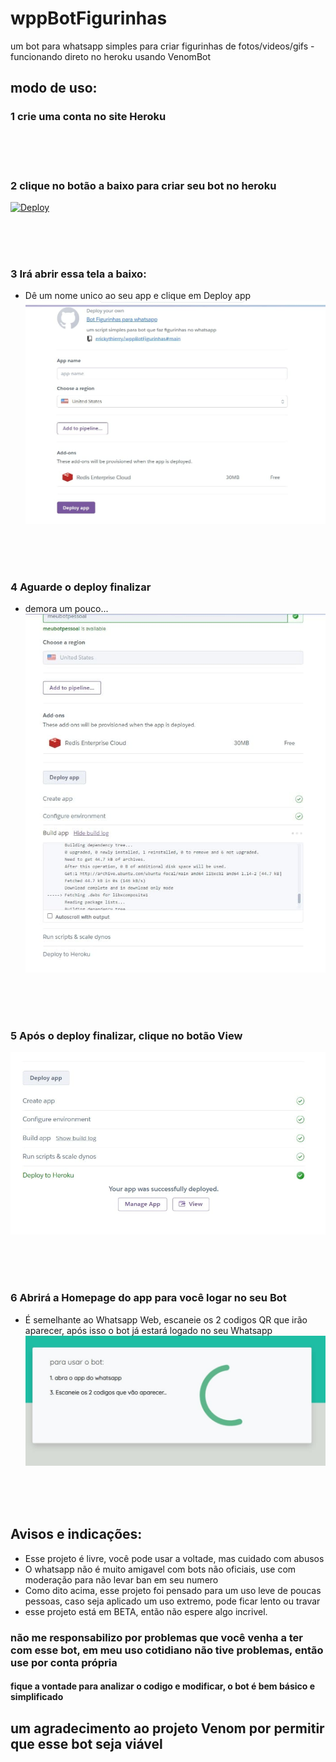 # wppBotFigurinhas
um bot para whatsapp simples para criar figurinhas de fotos/videos/gifs - funcionando direto no heroku usando VenomBot


## modo de uso:
### 1 crie uma conta no site Heroku

\
&nbsp;
\
&nbsp;

### 2 clique no botão a baixo para criar seu bot no heroku
[![Deploy](https://www.herokucdn.com/deploy/button.svg)](https://heroku.com/deploy?template=https://github.com/erickythierry/wppBotFigurinhas/tree/main)

\
&nbsp;
\
&nbsp;

### 3 Irá abrir essa tela a baixo:
- Dê um nome unico ao seu app e clique em Deploy app
![alt text](https://github.com/erickythierry/wppBotFigurinhas/blob/43f96bd590f91665aecda502031b1500b92a857b/tutorial/deploy-init.jpg)


\
&nbsp;
\
&nbsp;

### 4 Aguarde o deploy finalizar
- demora um pouco...
![alt text](https://github.com/erickythierry/wppBotFigurinhas/blob/43f96bd590f91665aecda502031b1500b92a857b/tutorial/deploy.jpg)


\
&nbsp;
\
&nbsp;

### 5 Após o deploy finalizar, clique no botão View
![alt text](https://github.com/erickythierry/wppBotFigurinhas/blob/43f96bd590f91665aecda502031b1500b92a857b/tutorial/deploy-finished.jpg)

\
&nbsp;
\
&nbsp;

### 6 Abrirá a Homepage do app para você logar no seu Bot
- É semelhante ao Whatsapp Web, escaneie os 2 codigos QR que irão aparecer, após isso o bot já estará logado no seu Whatsapp
![alt text](https://github.com/erickythierry/wppBotFigurinhas/blob/43f96bd590f91665aecda502031b1500b92a857b/tutorial/homepage.jpg)

\
&nbsp;
\
&nbsp;

## Avisos e indicações:
- Esse projeto é livre, você pode usar a voltade, mas cuidado com abusos
- O whatsapp não é muito amigavel com bots não oficiais, use com moderação para não levar ban em seu numero
- Como dito acima, esse projeto foi pensado para um uso leve de poucas pessoas, caso seja aplicado um uso extremo, pode ficar lento ou travar
- esse projeto está em BETA, então não espere algo incrivel.
 ### não me responsabilizo por problemas que você venha a ter com esse bot, em meu uso cotidiano não tive problemas, então use por conta própria

 #### fique a vontade para analizar o codigo e modificar, o bot é bem básico e simplificado

 ## um agradecimento ao projeto Venom por permitir que esse bot seja viável
